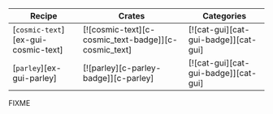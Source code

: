| Recipe | Crates | Categories |
|--------|--------|------------|
| [`cosmic-text`][ex-gui-cosmic-text] | [![cosmic-text][c-cosmic_text-badge]][c-cosmic_text] | [![cat-gui][cat-gui-badge]][cat-gui] |
| [`parley`][ex-gui-parley] | [![parley][c-parley-badge]][c-parley] | [![cat-gui][cat-gui-badge]][cat-gui] |

<div class="hidden">
FIXME
</div>
